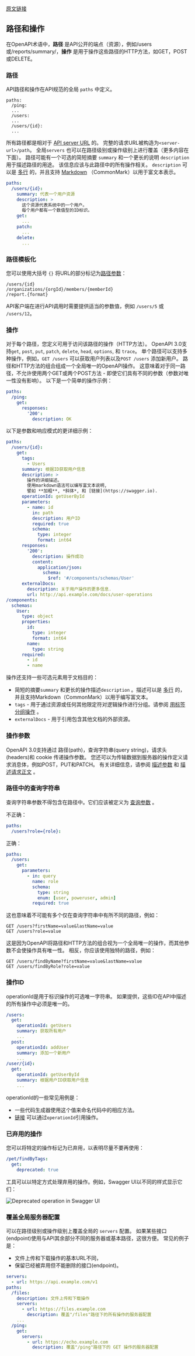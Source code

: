 [原文链接](https://swagger.io/docs/specification/paths-and-operations/)

## 路径和操作

在OpenAPI术语中，**路径** 是API公开的端点（资源），例如/users或/reports/summary/，**操作** 是用于操作这些路径的HTTP方法，如GET，POST或DELETE。

### 路径

API路径和操作在API规范的全局 `paths` 中定义。

```
paths:
  /ping:
  ...
  /users:
  ...
  /users/{id}:
  ...
```

所有路径都是相对于 [API server URL](https://swagger.io/docs/specification/api-host-and-base-path/) 的。
完整的请求URL被构造为`<server-url>/path`。
全局`servers` 也可以在路径级别或操作级别上进行覆盖（更多内容在下面）。
路径可能有一个可选的简短摘要 `summary` 和一个更长的说明 `description` 用于描述路径的用途。
该信息应该与此路径中的所有操作相关。
`description` 可以是 [多行](http://stackoverflow.com/questions/3790454/in-yaml-how-do-i-break-a-string-over-multiple-lines) 的，并且支持 [Markdown](http://commonmark.org/help/) （CommonMark）以用于富文本表示。

```yaml
paths:
  /users/{id}:
    summary: 代表一个用户资源
    description: >
      这个资源代表系统中的一个用户。
      每个用户都有一个数值型的ID标识。
    get:
      ...
    patch:
      ...
    delete:
      ...
```

### 路径模板化

您可以使用大括号 `{}` 将URL的部分标记为[路径参数](06.md#path-parameters)：

```
/users/{id}
/organizations/{orgId}/members/{memberId}
/report.{format}
```

API客户端在进行API调用时需要提供适当的参数值，例如 `/users/5` 或 `/users/12`。

### 操作

对于每个路径，您定义可用于访问该路径的操作（HTTP方法）。 
OpenAPI 3.0支持`get`, `post`, `put`, `patch`, `delete`, `head`, `options`, 和 `trace`。
单个路径可以支持多种操作，例如，`GET /users` 可以获取用户列表以及`POST /users` 添加新用户。 
路径和HTTP方法的组合组成一个全局唯一的OpenAPI操作。
这意味着对于同一路径，不允许使用两个GET或两个POST方法 - 即使它们具有不同的参数（参数对唯一性没有影响）。
以下是一个简单的操作示例：

```yaml
paths:
  /ping:
    get:
      responses:
        '200':
          description: OK
```

以下是参数和响应模式的更详细示例：

```yaml
paths:
  /users/{id}:
    get:
      tags:
        - Users
      summary: 根据ID获取用户信息
      description: >
        操作的详细描述。
        使用markdown语法可以编写富文本说明,
        譬如 **加粗**, *斜体*, 和 [链接](https://swagger.io).
      operationId: getUserById
      parameters:
        - name: id
          in: path
          description: 用户ID
          required: true
          schema:
            type: integer
            format: int64
      responses:
        '200':
          description: 操作成功
          content:
            application/json:
              schema:
                $ref: '#/components/schemas/User'
      externalDocs:
        description: 关于用户操作的更多信息.
        url: http://api.example.com/docs/user-operations
/components:
  schemas:
    User:
      type: object
      properties:
        id:
          type: integer
          format: int64
        name:
          type: string
      required:
        - id
        - name
```

操作还支持一些可选元素用于文档目的：

 - 简短的摘要`summary` 和更长的操作描述`description` 。描述可以是 [多行](http://stackoverflow.com/questions/3790454/in-yaml-how-do-i-break-a-string-over-multiple-lines) 的，并且支持Markdown（CommonMark）以用于编写富文本。
 - `tags` - 用于通过资源或任何其他限定符对逻辑操作进行分组。请参阅 [用标签分组操作](18.md) 。
 - `externalDocs` - 用于引用包含其他文档的外部资源。

### 操作参数

OpenAPI 3.0支持通过 路径(path)，查询字符串(query string)，请求头(headers)和 cookie 传递操作参数。
您还可以为传输数据到服务器的操作定义请求消息体，例如POST，PUT和PATCH。
有关详细信息，请参阅 [描述参数](06.md) 和 [描述请求正文](08.md) 。

### 路径中的查询字符串

查询字符串参数不得包含在路径中。它们应该被定义为 [查询参数](06.md#query-parameters) 。

不正确：

```yaml
paths:
  /users?role={role}:
```

正确：

```yaml
paths:
  /users:
    get:
      parameters:
        - in: query
          name: role
          schema:
            type: string
            enum: [user, poweruser, admin]
          required: true
```

这也意味着不可能有多个仅在查询字符串中有所不同的路径，例如：

```
GET /users?firstName=value&lastName=value
GET /users?role=value
```

这是因为OpenAPI将路径和HTTP方法的组合视为一个全局唯一的操作，而其他参数不会使操作具有唯一性。
相反，你应该使用独特的路径，例如：

```
GET /users/findByName?firstName=value&lastName=value
GET /users/findByRole?role=value
```

### 操作ID

operationId是用于标识操作的可选唯一字符串。
如果提供，这些ID在API中描述的所有操作中必须是唯一的。

```yaml
/users:
  get:
    operationId: getUsers
    summary: 获取所有用户
    ...
  post:
    operationId: addUser
    summary: 添加一个新用户
    ...
/user/{id}:
  get:
    operationId: getUserById
    summary: 根据用户ID获取用户信息
    ...
```

operationId的一些常见用例是：

- 一些代码生成器使用这个值来命名代码中的相应方法。
- [链接](https://github.com/OAI/OpenAPI-Specification/blob/master/versions/3.0.2.md#linkObject) 可以通过`operationId`引用操作。

### 已弃用的操作

您可以将特定的操作标记为已弃用，以表明尽量不要再使用：

```yaml
/pet/findByTags:
  get:
    deprecated: true
```

工具可以以特定方式处理弃用的操作。例如，Swagger UI以不同的样式显示它们：

 ![Deprecated operation in Swagger UI](https://static1.smartbear.co/swagger/media/images/deprecated.png) 

### 覆盖全局服务器配置

可以在路径级别或操作级别上覆盖全局的 `servers` 配置。
如果某些接口(endpoint)使用与API其余部分不同的服务器或基本路径，这很方便。
常见的例子是：

 - 文件上传和下载操作的基本URL不同，
 - 保留已经被弃用但不能删除的接口(endpoint)。

```yaml
servers:
  - url: https://api.example.com/v1
paths:
  /files:
    description: 文件上传和下载操作
    servers:
      - url: https://files.example.com
        description: 覆盖"/files"路径下的所有操作的服务器配置
    ...
  /ping:
    get:
      servers:
        - url: https://echo.example.com
          description: 覆盖"/ping"路径下的 GET 操作的服务器配置
```